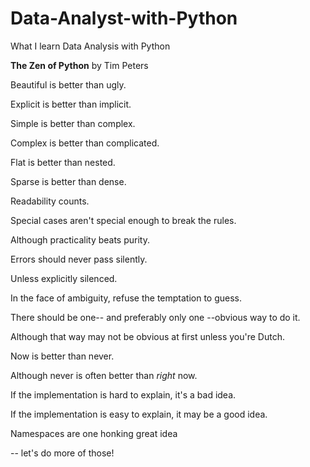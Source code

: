# Data-Analyst-with-Python

What I learn Data Analysis with Python

**The Zen of Python**
by Tim Peters
    

    
Beautiful is better than ugly.
    
Explicit is better than implicit.
    
Simple is better than complex.
    
Complex is better than complicated.
    
Flat is better than nested.
    
Sparse is better than dense.
    
Readability counts.
    
Special cases aren't special enough to break the rules.
    
Although practicality beats purity.
    
Errors should never pass silently.
    
Unless explicitly silenced.
    
In the face of ambiguity, refuse the temptation to guess.
    
There should be one-- and preferably only one --obvious way to do it.
    
Although that way may not be obvious at first unless you're Dutch.
    
Now is better than never.
    
Although never is often better than *right* now.
    
If the implementation is hard to explain, it's a bad idea.
    
If the implementation is easy to explain, it may be a good idea.
    
Namespaces are one honking great idea

-- let's do more of those!
